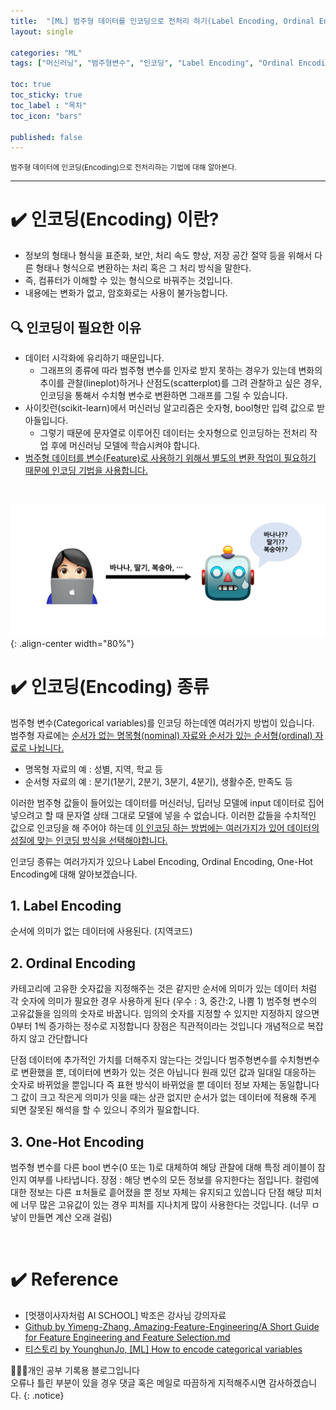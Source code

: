```yaml
---
title:  "[ML] 범주형 데이터를 인코딩으로 전처리 하기(Label Encoding, Ordinal Encoding, One-Hot Encoding)"
layout: single

categories: "ML"
tags: ["머신러닝", "범주형변수", "인코딩", "Label Encoding", "Ordinal Encoding", "One-Hot Encoding"]

toc: true
toc_sticky: true
toc_label : "목차"
toc_icon: "bars"

published: false
---
```


<small>범주형 데이터에 인코딩(Encoding)으로 전처리하는 기법에 대해 알아본다.</small>

***

# <span class="half_HL">✔️ 인코딩(Encoding) 이란?</span>
- 정보의 형태나 형식을 표준화, 보안, 처리 속도 향상, 저장 공간 절약 등을 위해서 다른 형태나 형식으로 변환하는 처리 혹은 그 처리 방식을 말한다.
- 즉, 컴퓨터가 이해할 수 있는 형식으로 바꿔주는 것입니다.
- 내용에는 변화가 없고, 암호화로는 사용이 불가능합니다.

## 🔍 인코딩이 필요한 이유
- 데이터 시각화에 유리하기 때문입니다.
  - 그래프의 종류에 따라 범주형 변수를 인자로 받지 못하는 경우가 있는데 변화의 추이를 관찰(lineplot)하거나 산점도(scatterplot)를 그려 관찰하고 싶은 경우, 인코딩을 통해서 수치형 변수로 변환하면 그래프를 그릴 수 있습니다.
- 사이킷런(scikit-learn)에서 머신러닝 알고리즘은 숫자형, bool형만 입력 값으로 받아들입니다.
  - 그렇기 때문에 문자열로 이루어진 데이터는 숫자형으로 인코딩하는 전처리 작업 후에 머신러닝 모델에 학습시켜야 합니다.
- <u>범주형 데이터를 변수(Feature)로 사용하기 위해서 별도의 변환 작업이 필요하기 때문에 인코딩 기법을 사용합니다.</u>

<br>

![encoding-ml](/assets/images/encoding-ml.png){: .align-center width="80%"}

# <span class="half_HL">✔️ 인코딩(Encoding) 종류</span>
범주형 변수(Categorical variables)를 인코딩 하는데엔 여러가지 방법이 있습니다.
<br>범주형 자료에는 <u>순서가 없는 명목형(nominal) 자료와 순서가 있는 순서형(ordinal) 자료로 나뉩니다.</u>
- 명목형 자료의 예 : 성별, 지역, 학교 등
- 순서형 자료의 예 : 분기(1분기, 2분기, 3분기, 4분기), 생활수준, 만족도 등

이러한 범주형 값들이 들어있는 데이터를 머신러닝, 딥러닝 모델에 input 데이터로 집어넣으려고 할 때 문자열 상태 그대로 모델에 넣을 수 없습니다. 이러한 값들을 수치적인 값으로 인코딩을 해 주어야 하는데 <u>이 인코딩 하는 방법에는 여러가지가 있어 데이터의 성질에 맞는 인코딩 방식을 선택해야합니다.</u>

인코딩 종류는 여러가지가 있으나 Label Encoding, Ordinal Encoding, One-Hot Encoding에 대해 알아보겠습니다.

## 1. Label Encoding
순서에 의미가 없는 데이터에 사용된다. (지역코드)

## 2. Ordinal Encoding
카테고리에 고유한 숫자값을 지정해주는 것은 같지만 순서에 의미가 있는 데이터 처럼 각 숫자에 의미가 필요한 경우 사용하게 된다 (우수 : 3, 중간:2, 나쁨 1) 
범주형 변수의 고유값들을 임의의 숫자로 바꿉니다.
임의의 숫자를 지정할 수 있지만 지정하지 않으면 0부터 1씩 증가하는 정수로 지정합니다
장점은 직관적이라는 것입니다
개념적으로 복잡하지 않고 간단합니다

단점 
데이터에 추가적인 가치를 더해주지 않는다는 것입니다
범주형변수를 수치형변수로 변환했을 뿐, 데이터에 변화가 있는 것은 아닙니다
원래 있던 값과 일대일 대응하는 숫자로 바뀌었을 뿐입니다
즉 표현 방식이 바뀌었을 뿐 데이터 정보 자체는 동일합니다
그 값이 크고 작은게 의미가 잇을 때는 상관 없지만 순서가 없는 데이터에 적용해 주게 되면 잘못된 해석을 할 수 있으니 주의가 필요합니다.


## 3. One-Hot Encoding
범주형 변수를 다른 bool 변수(0 또는 1)로 대체하여 해당 관찰에 대해 특정 레이블이 참인지 여부를 나타냅니다.
장점 : 해당 변수의 모든 정보를 유지한다는 점입니다. 컬럼에 대한 정보는 다른 ㅍ처들로 흩어졌을 뿐 정보 자체는 유지되고 있씁니다
단점 해당 피처에 너무 많은 고유값이 있는 경우 피처를 지나치게 많이 사용한다는 것입니다. (너무 ㅁ낳이 만들면 계산 오래 걸림)


<br>

# <span class="half_HL">✔️ Reference</span>
- [멋쟁이사자처럼 AI SCHOOL] 박조은 강사님 강의자료
- [Github by Yimeng-Zhang, Amazing-Feature-Engineering/A Short Guide for Feature Engineering and Feature Selection.md](https://github.com/ashishpatel26/Amazing-Feature-Engineering/blob/master/A%20Short%20Guide%20for%20Feature%20Engineering%20and%20Feature%20Selection.md)
- [티스토리 by YounghunJo, [ML] How to encode categorical variables](https://techblog-history-younghunjo1.tistory.com/99)

👩🏻‍💻개인 공부 기록용 블로그입니다
<br>오류나 틀린 부분이 있을 경우 댓글 혹은 메일로 따끔하게 지적해주시면 감사하겠습니다.
{: .notice}